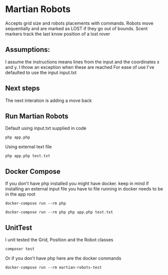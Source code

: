 # Martian Robots

Accepts grid size and robots placements with commands.
Robots move sequentially and are marked as LOST if they go out of bounds.
Scent markers track the last know position of a lost rover

## Assumptions:
I assume the instructions means lines from the input and the coordinates x and y.
I throw an exception when these are reached
For ease of use I've defaulted to use the input input.txt

## Next steps

The next interation is adding a move back  

## Run Martian Robots

Default using input.txt supplied in code

``` php app.php ```

Using external text file

``` php app.php test.txt ```

## Docker Compose

If you don't have php installed you might have docker. keep in mind if installing an external input file you have to file running in docker needs to be in the app root

``` docker-compose run --rm php ```

``` docker-compose run --rm php php app.php test.txt ```

## UnitTest

I unit tested the Grid, Position and the Robot classes

``` composer test ```

Or if you don't have php here are the docker commands

``` docker-compose run --rm martian-robots-test ```